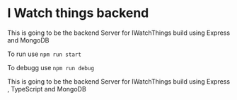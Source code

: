 # I Watch things backend



This is going to be the backend Server for IWatchThings build using Express and MongoDB


To run use `npm run start`

To debugg use `npm run debug`

This is going to be the backend Server for IWatchThings build using Express , TypeScript and MongoDB

